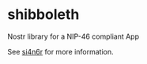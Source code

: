 # shibboleth
Nostr library for a NIP-46 compliant App

See [si4n6r](https://github.com/tcheeric/si4n6r/blob/1.0-SNAPSHOT/README.md) for more information.
